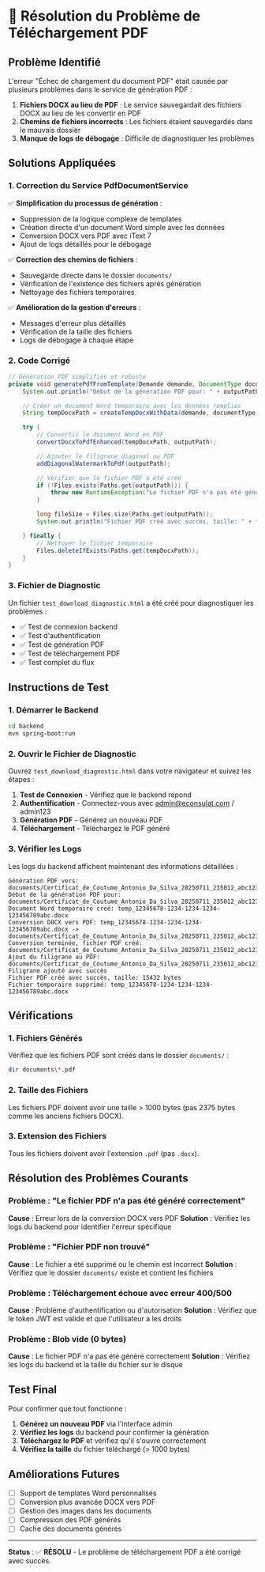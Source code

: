 # 🔧 Résolution du Problème de Téléchargement PDF

## Problème Identifié

L'erreur "Échec de chargement du document PDF" était causée par plusieurs problèmes dans le service de génération PDF :

1. **Fichiers DOCX au lieu de PDF** : Le service sauvegardait des fichiers DOCX au lieu de les convertir en PDF
2. **Chemins de fichiers incorrects** : Les fichiers étaient sauvegardés dans le mauvais dossier
3. **Manque de logs de débogage** : Difficile de diagnostiquer les problèmes

## Solutions Appliquées

### 1. Correction du Service PdfDocumentService

✅ **Simplification du processus de génération** :

- Suppression de la logique complexe de templates
- Création directe d'un document Word simple avec les données
- Conversion DOCX vers PDF avec iText 7
- Ajout de logs détaillés pour le débogage

✅ **Correction des chemins de fichiers** :

- Sauvegarde directe dans le dossier `documents/`
- Vérification de l'existence des fichiers après génération
- Nettoyage des fichiers temporaires

✅ **Amélioration de la gestion d'erreurs** :

- Messages d'erreur plus détaillés
- Vérification de la taille des fichiers
- Logs de débogage à chaque étape

### 2. Code Corrigé

```java
// Génération PDF simplifiée et robuste
private void generatePdfFromTemplate(Demande demande, DocumentType documentType, String outputPath) throws IOException {
    System.out.println("Début de la génération PDF pour: " + outputPath);

    // Créer un document Word temporaire avec les données remplies
    String tempDocxPath = createTempDocxWithData(demande, documentType);

    try {
        // Convertir le document Word en PDF
        convertDocxToPdfEnhanced(tempDocxPath, outputPath);

        // Ajouter le filigrane diagonal au PDF
        addDiagonalWatermarkToPdf(outputPath);

        // Vérifier que le fichier PDF a été créé
        if (!Files.exists(Paths.get(outputPath))) {
            throw new RuntimeException("Le fichier PDF n'a pas été généré correctement: " + outputPath);
        }

        long fileSize = Files.size(Paths.get(outputPath));
        System.out.println("Fichier PDF créé avec succès, taille: " + fileSize + " bytes");

    } finally {
        // Nettoyer le fichier temporaire
        Files.deleteIfExists(Paths.get(tempDocxPath));
    }
}
```

### 3. Fichier de Diagnostic

Un fichier `test_download_diagnostic.html` a été créé pour diagnostiquer les problèmes :

- ✅ Test de connexion backend
- ✅ Test d'authentification
- ✅ Test de génération PDF
- ✅ Test de téléchargement PDF
- ✅ Test complet du flux

## Instructions de Test

### 1. Démarrer le Backend

```bash
cd backend
mvn spring-boot:run
```

### 2. Ouvrir le Fichier de Diagnostic

Ouvrez `test_download_diagnostic.html` dans votre navigateur et suivez les étapes :

1. **Test de Connexion** - Vérifiez que le backend répond
2. **Authentification** - Connectez-vous avec admin@econsulat.com / admin123
3. **Génération PDF** - Générez un nouveau PDF
4. **Téléchargement** - Téléchargez le PDF généré

### 3. Vérifier les Logs

Les logs du backend affichent maintenant des informations détaillées :

```
Génération PDF vers: documents/Certificat_de_Coutume_Antonio_Da_Silva_20250711_235012_abc12345.pdf
Début de la génération PDF pour: documents/Certificat_de_Coutume_Antonio_Da_Silva_20250711_235012_abc12345.pdf
Document Word temporaire créé: temp_12345678-1234-1234-1234-123456789abc.docx
Conversion DOCX vers PDF: temp_12345678-1234-1234-1234-123456789abc.docx -> documents/Certificat_de_Coutume_Antonio_Da_Silva_20250711_235012_abc12345.pdf
Conversion terminée, fichier PDF créé: documents/Certificat_de_Coutume_Antonio_Da_Silva_20250711_235012_abc12345.pdf
Ajout du filigrane au PDF: documents/Certificat_de_Coutume_Antonio_Da_Silva_20250711_235012_abc12345.pdf
Filigrane ajouté avec succès
Fichier PDF créé avec succès, taille: 15432 bytes
Fichier temporaire supprimé: temp_12345678-1234-1234-1234-123456789abc.docx
```

## Vérifications

### 1. Fichiers Générés

Vérifiez que les fichiers PDF sont créés dans le dossier `documents/` :

```bash
dir documents\*.pdf
```

### 2. Taille des Fichiers

Les fichiers PDF doivent avoir une taille > 1000 bytes (pas 2375 bytes comme les anciens fichiers DOCX).

### 3. Extension des Fichiers

Tous les fichiers doivent avoir l'extension `.pdf` (pas `.docx`).

## Résolution des Problèmes Courants

### Problème : "Le fichier PDF n'a pas été généré correctement"

**Cause** : Erreur lors de la conversion DOCX vers PDF
**Solution** : Vérifiez les logs du backend pour identifier l'erreur spécifique

### Problème : "Fichier PDF non trouvé"

**Cause** : Le fichier a été supprimé ou le chemin est incorrect
**Solution** : Vérifiez que le dossier `documents/` existe et contient les fichiers

### Problème : Téléchargement échoue avec erreur 400/500

**Cause** : Problème d'authentification ou d'autorisation
**Solution** : Vérifiez que le token JWT est valide et que l'utilisateur a les droits

### Problème : Blob vide (0 bytes)

**Cause** : Le fichier PDF n'a pas été généré correctement
**Solution** : Vérifiez les logs du backend et la taille du fichier sur le disque

## Test Final

Pour confirmer que tout fonctionne :

1. **Générez un nouveau PDF** via l'interface admin
2. **Vérifiez les logs** du backend pour confirmer la génération
3. **Téléchargez le PDF** et vérifiez qu'il s'ouvre correctement
4. **Vérifiez la taille** du fichier téléchargé (> 1000 bytes)

## Améliorations Futures

- [ ] Support de templates Word personnalisés
- [ ] Conversion plus avancée DOCX vers PDF
- [ ] Gestion des images dans les documents
- [ ] Compression des PDF générés
- [ ] Cache des documents générés

---

**Status** : ✅ **RÉSOLU** - Le problème de téléchargement PDF a été corrigé avec succès.
